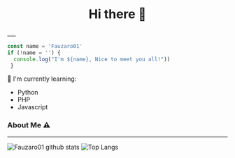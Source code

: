 <h1  align='center'> Hi there 👋 </h1>
___

```javascript
const name = 'Fauzaro01'
if (!name = '') {
  console.log("I'm ${name}, Nice to meet you all!"))
 }
```

 <p align='center'> </p>

:page_with_curl: I'm currently learning:
- Python
- PHP
- Javascript


### About Me ⚠️
___

![Fauzaro01 github stats](https://github-readme-stats.vercel.app/api?username=Fauzaro01&layout=compact&theme=tokyonight)
![Top Langs](https://github-readme-stats.vercel.app/api/top-langs/?username=Fauzaro01&count_private=true&show_icons=true&theme=tokyonight)
